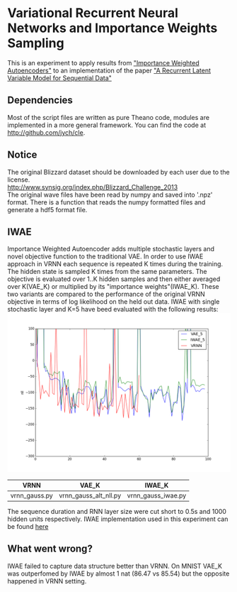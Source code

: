 # Variational Recurrent Neural Networks and Importance Weights Sampling
This is an experiment to apply results from ["Importance Weighted Autoencoders"](http://arxiv.org/abs/1509.00519) to an  implementation of the paper ["A Recurrent Latent Variable Model for Sequential Data"](http://arxiv.org/abs/1506.02216)

Dependencies
------------
Most of the script files are written as pure Theano code, modules are implemented in a more general framework.
You can find the code at http://github.com/jych/cle.

Notice
------
The original Blizzard dataset should be downloaded by each user due to the license.<br>
http://www.synsig.org/index.php/Blizzard_Challenge_2013<br>
The original wave files have been read by numpy and saved into '.npz' format.
There is a function that reads the numpy formatted files and generate a hdf5 format file.

IWAE
----
Importance Weighted Autoencoder adds multiple stochastic layers and novel objective function to the traditional VAE. In order to use IWAE approach in VRNN each sequence is repeated K times during the training. The hidden state is sampled K times from the same parameters. The objective is evaluated over 1..K hidden samples and then either averaged over K(VAE_K) or multiplied by its "importance weights"(IWAE_K). These two variants are compared to the performance of the original VRNN objective in terms of log likelihood on the held out data. IWAE with single stochastic layer and K=5 have beed evaluated with the following results:
![VRNN vs IWAE_K vs VAE_K](https://github.com/szcom/nips2015_vrnn/raw/master/recon.png)

VRNN | VAE_K | IWAE_K
----|-----|------
vrnn_gauss.py | vrnn_gauss_alt_nll.py | vrnn_gauss_iwae.py

The sequence duration and RNN layer size were cut short to 0.5s and 1000 hidden units respectively. IWAE implementation used in this experiment can be found [here](https://github.com/yburda/iwae/blob/master/iwae.py)

What went wrong?
----------------
IWAE failed to capture data structure better than VRNN. On MNIST VAE_K was outperfomed by IWAE by almost 1 nat (86.47 vs 85.54) but the opposite happened in VRNN setting.
